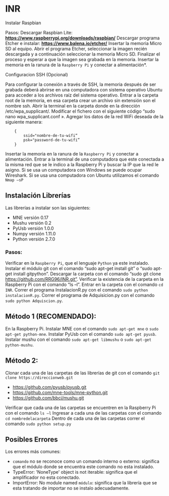 # INR
Instalar Raspbian

Pasos:
Descargar Raspbian Lite: **https://www.raspberrypi.org/downloads/raspbian/**
Descargar programa Etcher e  instalar: **https://www.balena.io/etcher/**
Insertar la memoria Micro SD al equipo.
Abrir el programa Etcher, seleccionar la imagen recién descargada y a continuación seleccionar la memoria Micro SD.
Finalizar el proceso y esperar a que la imagen sea grabada en la memoria.
Insertar la memoria en la ranura de la `Raspberry Pi` y conectar a alimentación*.

Configuracion SSH (Opcional)

Para configurar la conexión a través de SSH, la memoria después de ser grabada deberá abrirse en una computadora con sistema operativo Ubuntu para acceder a los archivos raíz del sistema operativo.
Entrar a la carpeta root de la memoria, en esa carpeta crear un archivo sin extensión son el nombre ssh.
Abrir la terminal en la carpeta donde en la dirección /etc/wpa_supplicant/.
Modificar el fichero con el siguiente código “sudo nano wpa_supplicant.conf ».
Agregar los datos de la red WiFi deseada de la siguiente manera:
```	network=
	{
		ssid="nombre-de-tu-wifi“
		psk="password-de-tu-wifi”
	}
```
Insertar la memoria en la ranura de la `Raspberry Pi` y conectar a alimentación.
Entrar a la terminal de una computadora que este conectada a la misma red que se le indico a la Raspberry Pi y buscar la IP que la red le asigno.
Si se usa un computadora con Windows se puede ocupar Wireshark.
Si se usa una computadora con Ubuntu  utilizamos el comando `Nmap –sP`

## Instalación Librerías

Las librerías a instalar son las siguientes:
 - MNE versión 0.17
 - Mushu versión 0.2
 - PyUsb versión 1.0.0
 - Numpy versión 1.11.0
 - Python versión 2.7.0

### Pasos:
Verificar en la `Raspberry Pi`, que el lenguaje `Python` ya este instalado.
Instalar el módulo git con el comando “sudo apt-get install git” o “sudo apt-get install gitpython”.
Descargar la carpeta con el comando “sudo git clone https://github.com/RRG96/INR.git”.
Verificar la existencia de la carpeta en la Raspberry Pi con el comando “ls –l”.
Entrar en la carpeta con el comando `cd INR`.
Correr el programa InstalacionR.py con el comando `sudo python instalacionR.py`.
Correr el programa de Adquisicion.py con el comando `sudo python Adquiscion.py`.

## Método 1 (RECOMENDADO):
En la Raspberry Pi.
Instalar MNE con el comando `sudo apt-get mne` o `sudo apt-get python-mne`.
Instalar PyUsb con el comando `sudo apt-get pyusb`.
Instalar mushu con el comando `sudo apt-get libmushu` o `sudo apt-get python-mushu`.

## Método 2:
Clonar cada una de las carpetas de las librerías de git con el comando `git clone https://direccionweb.git`
- https://github.com/pyusb/pyusb.git
- https://github.com/mne-tools/mne-python.git
- https://github.com/bbci/mushu.git

Verificar que cada una de las carpetas se encuentren en la Raspberry Pi con el comando `ls –l`
Ingresar a cada una de las carpetas con el comando `cd nombredelacarpeta`
Dentro de cada una de las carpetas correr el comando `sudo python setup.py` 

## Posibles Errores

Los errores más comunes:
- `comando` no se reconoce como un comando interno o externo: significa que el módulo donde se encuentra este comando no esta instalado.
- TypeError: 'NoneType' object is not iterable: significa que el amplificador no esta conectado.
- ImportError: No module named `módulo`: significa que la librería que se esta tratando de importar no se instalo adecuadamente.
